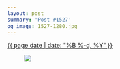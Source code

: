 ```yaml
---
layout: post
summary: 'Post #1527'
og_image: 1527-1280.jpg
---
```


<p>
 <time>
  <a href="/1527">
   {{ page.date | date: "%B %-d, %Y" }}
  </a>
 </time>
 <a href="/1527">
  <figure data-taken="11/28/2021">
   <img sizes="(min-width: 700px) 50vw, calc(100vw - 2rem)" src="{{ site.assets_url }}/1527-640.jpg" srcset="{{ site.assets_url }}/1527-320.jpg 320w, {{ site.assets_url }}/1527-640.jpg 640w, {{ site.assets_url }}/1527-960.jpg 960w, {{ site.assets_url }}/1527-1280.jpg 1280w"/>
  </figure>
 </a>
</p>
